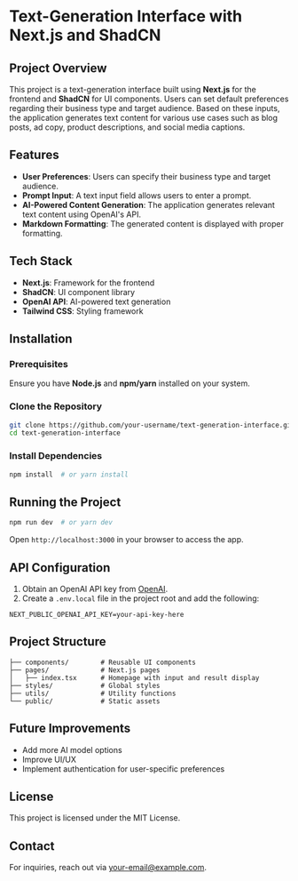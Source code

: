 # Text-Generation Interface with Next.js and ShadCN

## Project Overview
This project is a text-generation interface built using **Next.js** for the frontend and **ShadCN** for UI components. Users can set default preferences regarding their business type and target audience. Based on these inputs, the application generates text content for various use cases such as blog posts, ad copy, product descriptions, and social media captions.

## Features
- **User Preferences**: Users can specify their business type and target audience.
- **Prompt Input**: A text input field allows users to enter a prompt.
- **AI-Powered Content Generation**: The application generates relevant text content using OpenAI's API.
- **Markdown Formatting**: The generated content is displayed with proper formatting.

## Tech Stack
- **Next.js**: Framework for the frontend
- **ShadCN**: UI component library
- **OpenAI API**: AI-powered text generation
- **Tailwind CSS**: Styling framework

## Installation
### Prerequisites
Ensure you have **Node.js** and **npm/yarn** installed on your system.

### Clone the Repository
```sh
git clone https://github.com/your-username/text-generation-interface.git
cd text-generation-interface
```

### Install Dependencies
```sh
npm install  # or yarn install
```

## Running the Project
```sh
npm run dev  # or yarn dev
```
Open `http://localhost:3000` in your browser to access the app.

## API Configuration
1. Obtain an OpenAI API key from [OpenAI](https://openai.com/).
2. Create a `.env.local` file in the project root and add the following:
```env
NEXT_PUBLIC_OPENAI_API_KEY=your-api-key-here
```

## Project Structure
```
├── components/        # Reusable UI components
├── pages/             # Next.js pages
│   ├── index.tsx      # Homepage with input and result display
├── styles/            # Global styles
├── utils/             # Utility functions
└── public/            # Static assets
```

## Future Improvements
- Add more AI model options
- Improve UI/UX
- Implement authentication for user-specific preferences

## License
This project is licensed under the MIT License.

## Contact
For inquiries, reach out via [your-email@example.com](mailto:zhmosayebi@gmail.com).

